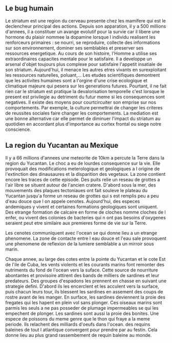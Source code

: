 ## Le bug humain

Le striatum est une region du cerveau presente chez les mamifere qui est le declencheur principal des actions. Depuis son apparation, il y a 500 millions d'annees, il a constituer un avange evolutif pour la survie car il libere une hormone du plaisir nommee la dopamine lorsque l individu realisent les renforceurs primaires : se nourri, se reproduire, collecte des informations sur son environnement, dominer ses semblables et preserver ses ressources energetique. 
Au cours de son histoire, l'Homme a utilise ses extraordinaires capacites mentale pour le satisfaire. Il a developpe un arsenal d'objet toujours plus complexe pour satisfaire l'appetit insatiale de son striatum. Aujourd'hui, il menace les autres etres vivants en surexploitant les ressources naturelles, poluant,... Les etudes scientifiques demontrent que les activites humaines sont a l'orgine d'une crise ecologique et climatique majeure qui pesera sur les generations futures. Pourtant, il ne fait rien car le striatum est pratique la devalorisation temporelle c'est lorsque le present est privilegie au detriment du futur meme si les consequences sont negatives. 
Il existe des moyens pour courtcircuiter son emprise sur nos comportements. Par exemple, la culture permettrai de changer les criteres de reussites sociales faire changer les comportements. La mediation est une bonne alternative car elle permet de diminuer l'impact du striatum au quotidien en accordant plus d'importance au cortex frontal ou siege notre conscience.

## La region du Yucantan au Mexique

Il y a 66 millions d'annees une meteorite de 10km a percute la Terre dans la region du Yucantan. Le choc a eu de lourdes consequence sur la vie. Elle provoquait des modifications meterologique et geologiques a l origine de l'extinction des dinausaures et la disparition des vegetaux. La zone contient encore les traces de cette episode. Des puits relie un reseau de grottes a l'air libre se situent autour de l'ancien cratere. D'abord sous la mer, des mouvements des plaques tectoniaues ont fait souleve le plateau du Yucantan jusqu'a forme un reseau de grottes qui s est remplis peu a peu d'eau douce que l on appele cenotes. Aujourd'hui, des especes andemiques y vivent et certaines formations geologiques sont uniquent. Des etrange formation de calcaire en forme de cloches nomme cloches de l enfer, ou vivent des colonies de bacteries qui n ont pas besoins d'oxygenes seraient peut etre similaire aux premieres forme de vie sur la Terre.

Les cenotes communiquent avec l'ocean se qui donne lieu a un etrange phenomene. La zone de contacte entre l eau douce et l'eau sale provoquent une phenomene de reflexion de la lumiere semblable a un mirroir sous marin.

Chaque annee, au large des cotes entre la pointe du Yucantan et le cote Est de l'ile de Cuba, les vents violents et les courants marins font remonter des nutriments du fond de l'ocean vers la suface.
Cette source de nourriture abontantes et provisoire attirent des bands de milliers de sardines et leur predateurs.
Des groupes d'espadons les prennent en chasse en suivant une strategie defini. D'abord ils les encerclent et les acculent vers la surface, puis chacun leurs tour, ils blessent les sardines en assement des coups de rostre avant de les manger. En surface, les sardines deviennent la proie des fregates qui les hapent en plein vol sans plonger. Ces oiseaux marins sont parmis les seuls a ne pas posseder de plumage impermeables se qui les empechent de plonger.
Les sardines sont aussi la proie des bonites. Une espece de poissons du meme genre que le thon qui fraye a la meme periode. Ils relachent des milliards d'oeufs dans l'ocean. des requins baleines de tout l atlantique convergent pour prendre par au festin. Cela donne lieu au plus grand rassembement de requin baleine au monde.
